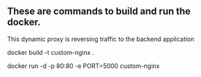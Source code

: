 ## These are commands to build and run the docker.

This dynamic proxy is reversing traffic to the backend application

docker build -t custom-nginx .

docker run -d -p 80:80 -e PORT=5000 custom-nginx
